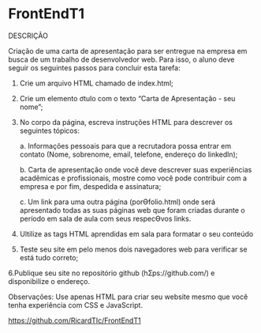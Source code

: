 # FrontEndT1

DESCRIÇÃO

Criação de uma carta de apresentação para ser entregue na empresa em busca de um trabalho de desenvolvedor web. Para isso, o aluno deve seguir os seguintes passos para concluir esta tarefa:

1. Crie um arquivo HTML chamado de index.html;

2. Crie um elemento ơtulo com o texto “Carta de Apresentação - seu nome”;

3. No corpo da página, escreva instruções HTML para descrever os seguintes tópicos:

    a. Informações pessoais para que a recrutadora possa entrar em contato (Nome, sobrenome, email, telefone, endereço do linkedln);

   b. Carta de apresentação onde você deve descrever suas experiências acadêmicas e profissionais, mostre como você pode contribuir com a empresa e por fim, despedida e assinatura;

    c. Um link para uma outra página (porƟfolio.html) onde será apresentado todas as suas páginas web que foram criadas durante o período em sala de aula com seus respecƟvos links.

4. Ultilize as tags HTML aprendidas em sala para formatar o seu conteúdo

5. Teste seu site em pelo menos dois navegadores web para verificar se está tudo correto;

6.Publique seu site no repositório github (hƩps://github.com/) e disponibilize o endereço.

Observações: Use apenas HTML para criar seu website mesmo que você tenha experiência com CSS e JavaScript.

https://github.com/RicardTIc/FrontEndT1 
